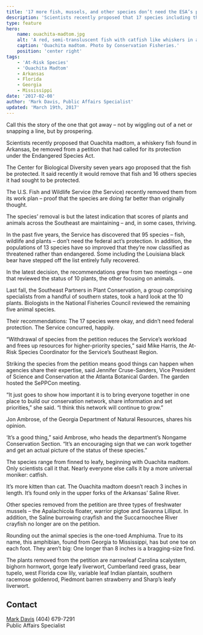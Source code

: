 ```yaml
---
title: '17 more fish, mussels, and other species don’t need the ESA’s protection'
description: 'Scientists recently proposed that 17 species including the Ouachita madtom, a whiskery fish found in Arkansas, be removed from a petition that had called for its protection under the Endangered Species Act.'
type: feature
hero:
    name: ouachita-madtom.jpg
    alt: 'A red, semi-transluscent fish with catfish like whiskers in an aquarium.'
    caption: 'Ouachita madtom. Photo by Conservation Fisheries.'
    position: 'center right'
tags:
    - 'At-Risk Species'
    - 'Ouachita Madtom'
    - Arkansas
    - Florida
    - Georgia
    - Mississippi
date: '2017-02-08'
author: 'Mark Davis, Public Affairs Specialist'
updated: 'March 19th, 2017'
---
```


Call this the story of the one that got away – not by wiggling out of a net or snapping a line, but by prospering.

Scientists recently proposed that Ouachita madtom, a whiskery fish found in Arkansas, be removed from a petition that had called for its protection under the Endangered Species Act.

The Center for Biological Diversity seven years ago proposed that the fish be protected. It said recently it would remove that fish and 16 others species it had sought to be protected.

The U.S. Fish and Wildlife Service (the Service) recently removed them from its work plan – proof that the species are doing far better than originally thought.

The species’ removal is but the latest indication that scores of plants and animals across the Southeast are maintaining – and, in some cases, thriving.

In the past five years, the Service has discovered that 95 species – fish, wildlife and plants – don’t need the federal act’s protection. In addition, the populations of 13 species have so improved that they’re now classified as threatened rather than endangered.  Some including the Louisiana black bear have stepped off the list entirely fully recovered.

In the latest decision, the recommendations grew from two meetings – one that reviewed the status of 10 plants, the other focusing on animals.

Last fall, the Southeast Partners in Plant Conservation, a group comprising specialists from a handful of southern states, took a hard look at the 10 plants. Biologists in the National Fisheries Council reviewed the remaining five animal species.

Their recommendations: The 17 species were okay, and didn’t need federal protection. The Service concurred, happily.

“Withdrawal of species from the petition reduces the Service’s workload and frees up resources for higher-priority species,” said Mike Harris, the At-Risk Species Coordinator for the Service’s Southeast Region.

Striking the species from the petition means good things can happen when agencies share their expertise, said Jennifer Cruse-Sanders, Vice President of Science and Conservation at the Atlanta Botanical Garden. The garden hosted the SePPCon meeting.

“It just goes to show how important it is to bring everyone together in one place to build our conservation network, share information and set priorities,” she said. “I think this network will continue to grow.”

Jon Ambrose, of the Georgia Department of Natural Resources, shares his opinion.

‘It’s a good thing,” said Ambrose, who heads the department’s Nongame Conservation Section. “It’s an encouraging sign that we can work together and get an actual picture of the status of these species.”

The species range from finned to leafy, beginning with Ouachita madtom. Only scientists call it that. Nearly everyone else calls it by a more universal moniker: catfish.

It’s more kitten than cat. The Ouachita madtom doesn’t reach 3 inches in length. It’s found only in the upper forks of the Arkansas’ Saline River.

Other species removed from the petition are three types of freshwater mussels – the Apalachicola floater, warrior pigtoe and Savanna Lilliput.
In addition, the Saline burrowing crayfish and the Succarnoochee River crayfish no longer are on the petition.

Rounding out the animal species is the one-toed Amphiuma. True to its name, this amphibian, found from Georgia to Mississippi, has but one toe on each foot. They aren’t big: One longer than 8 inches is a bragging-size find.

The plants removed from the petition are narrowleaf Carolina scalystem, bighorn hornwort, gorge leafy liverwort, Cumberland reed grass, bear tupelo, west Florida cow lily, variable leaf Indian plantain, southern racemose goldenrod, Piedmont barren strawberry and Sharp’s leafy liverwort.

## Contact

[Mark Davis](mailto:Mark_r_Davis@fws.gov?subject=Re:%2017%20More%20Fish,%20Mussels,%20and%20Other%20Species%20Don't%20Need%20the%20ESA's%20Protection) (404) 679-7291  
Public Affairs Specialist
